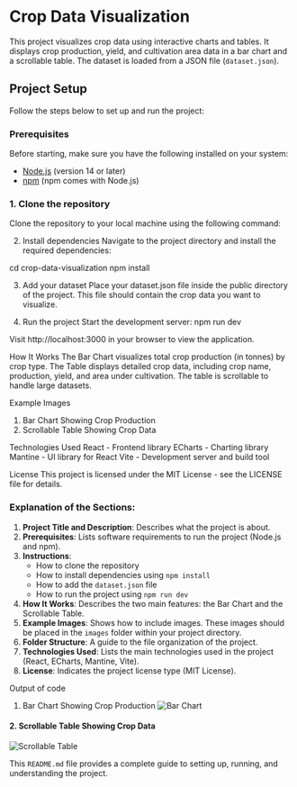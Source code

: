 # Crop Data Visualization

This project visualizes crop data using interactive charts and tables. It displays crop production, yield, and cultivation area data in a bar chart and a scrollable table. The dataset is loaded from a JSON file (`dataset.json`).

## Project Setup

Follow the steps below to set up and run the project:

### Prerequisites

Before starting, make sure you have the following installed on your system:

- [Node.js](https://nodejs.org/) (version 14 or later)
- [npm](https://www.npmjs.com/) (npm comes with Node.js)

### 1. Clone the repository

Clone the repository to your local machine using the following command:



2. Install dependencies
Navigate to the project directory and install the required dependencies:

cd crop-data-visualization
npm install

3. Add your dataset
Place your dataset.json file inside the public directory of the project. This file should contain the crop data you want to visualize.

4. Run the project
Start the development server:
npm run dev

Visit http://localhost:3000 in your browser to view the application.

How It Works
The Bar Chart visualizes total crop production (in tonnes) by crop type.
The Table displays detailed crop data, including crop name, production, yield, and area under cultivation. The table is scrollable to handle large datasets.

Example Images
1. Bar Chart Showing Crop Production
2. Scrollable Table Showing Crop Data

Technologies Used
React - Frontend library
ECharts - Charting library
Mantine - UI library for React
Vite - Development server and build tool

License
This project is licensed under the MIT License - see the LICENSE file for details.

### Explanation of the Sections:
1. **Project Title and Description**: Describes what the project is about.
2. **Prerequisites**: Lists software requirements to run the project (Node.js and npm).
3. **Instructions**:
   - How to clone the repository
   - How to install dependencies using `npm install`
   - How to add the `dataset.json` file
   - How to run the project using `npm run dev`
4. **How It Works**: Describes the two main features: the Bar Chart and the Scrollable Table.
5. **Example Images**: Shows how to include images. These images should be placed in the `images` folder within your project directory.
6. **Folder Structure**: A guide to the file organization of the project.
7. **Technologies Used**: Lists the main technologies used in the project (React, ECharts, Mantine, Vite).
8. **License**: Indicates the project license type (MIT License).

Output of code 

1. Bar Chart Showing Crop Production
![Bar Chart](./src/assets/barchart.png)

#### 2. Scrollable Table Showing Crop Data
![Scrollable Table](./src/assets/table.png)

This `README.md` file provides a complete guide to setting up, running, and understanding the project.






